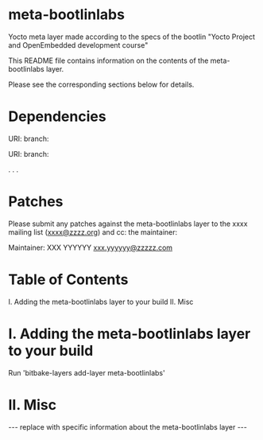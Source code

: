 # meta-bootlinlabs
Yocto meta layer made according to the specs of the bootlin "Yocto Project and OpenEmbedded development course"

This README file contains information on the contents of the meta-bootlinlabs layer.

Please see the corresponding sections below for details.

Dependencies
============

  URI: <first dependency>
  branch: <branch name>

  URI: <second dependency>
  branch: <branch name>

  .
  .
  .

Patches
=======

Please submit any patches against the meta-bootlinlabs layer to the xxxx mailing list (xxxx@zzzz.org)
and cc: the maintainer:

Maintainer: XXX YYYYYY <xxx.yyyyyy@zzzzz.com>

Table of Contents
=================

  I. Adding the meta-bootlinlabs layer to your build
 II. Misc


I. Adding the meta-bootlinlabs layer to your build
=================================================

Run 'bitbake-layers add-layer meta-bootlinlabs'

II. Misc
========

--- replace with specific information about the meta-bootlinlabs layer ---
